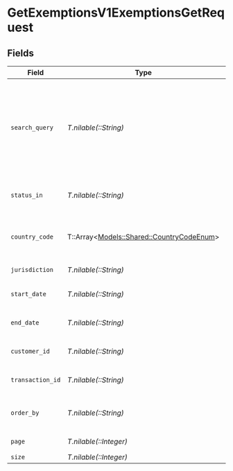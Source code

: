 # GetExemptionsV1ExemptionsGetRequest


## Fields

| Field                                                                               | Type                                                                                | Required                                                                            | Description                                                                         | Example                                                                             |
| ----------------------------------------------------------------------------------- | ----------------------------------------------------------------------------------- | ----------------------------------------------------------------------------------- | ----------------------------------------------------------------------------------- | ----------------------------------------------------------------------------------- |
| `search_query`                                                                      | *T.nilable(::String)*                                                               | :heavy_minus_sign:                                                                  | Search term to filter exemptions by exemption ID, customer name, or customer email  | John                                                                                |
| `status_in`                                                                         | *T.nilable(::String)*                                                               | :heavy_minus_sign:                                                                  | Filter exemptions by their status                                                   |                                                                                     |
| `country_code`                                                                      | T::Array<[Models::Shared::CountryCodeEnum](../../models/shared/countrycodeenum.md)> | :heavy_minus_sign:                                                                  | Country code in ISO 3166-1 alpha-2 format                                           | US                                                                                  |
| `jurisdiction`                                                                      | *T.nilable(::String)*                                                               | :heavy_minus_sign:                                                                  | Jurisdiction identifier                                                             | CA                                                                                  |
| `start_date`                                                                        | *T.nilable(::String)*                                                               | :heavy_minus_sign:                                                                  | Start date for filtering exemptions                                                 | 2024-01-01                                                                          |
| `end_date`                                                                          | *T.nilable(::String)*                                                               | :heavy_minus_sign:                                                                  | End date for filtering exemptions                                                   | 2024-01-01                                                                          |
| `customer_id`                                                                       | *T.nilable(::String)*                                                               | :heavy_minus_sign:                                                                  | Customer ID to filter exemptions                                                    | cust_1234                                                                           |
| `transaction_id`                                                                    | *T.nilable(::String)*                                                               | :heavy_minus_sign:                                                                  | Transaction ID to filter exemptions                                                 | trans_1234                                                                          |
| `order_by`                                                                          | *T.nilable(::String)*                                                               | :heavy_minus_sign:                                                                  | Fields to sort by (comma-separated)                                                 |                                                                                     |
| `page`                                                                              | *T.nilable(::Integer)*                                                              | :heavy_minus_sign:                                                                  | Page number                                                                         |                                                                                     |
| `size`                                                                              | *T.nilable(::Integer)*                                                              | :heavy_minus_sign:                                                                  | Page size                                                                           |                                                                                     |